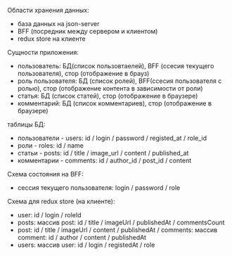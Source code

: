 Области хранения данных:

- база данных на json-server
- BFF (посредник между сервером и клиентом)
- redux store на клиенте

Сущности приложения:

- пользователь: БД(список пользовтаелей), BFF (ссесия текущего пользователя), стор (отображение в брауз)
- роль пользователя: БД (список ролей), BFF(ссесия пользователя с ролью), стор (отображение контента в зависимости от роли)
- статья: БД (список статей), стор (отображение в браузере)
- комментарий: БД (список комментариев), стор (отображение в браузере)

таблицы БД:

- пользователи - users: id / login / password / registed_at / role_id
- роли - roles: id / name
- статьи - posts: id / title / image_url / content / published_at
- комментарии - comments: id / author_id / post_id / content

Схема состояния на BFF:

- сессия текущего пользователя: login / password / role

Схема для redux store (на клиенте):

- user: id / login / roleId
- posts: массив post: id / title / imageUrl / publishedAt / commentsCount
- post: id / title / imageUrl / content / publishedAt / comments: массив comment: id / author / content / publishedAt
- users: массив user: id / login / registedAt / role
